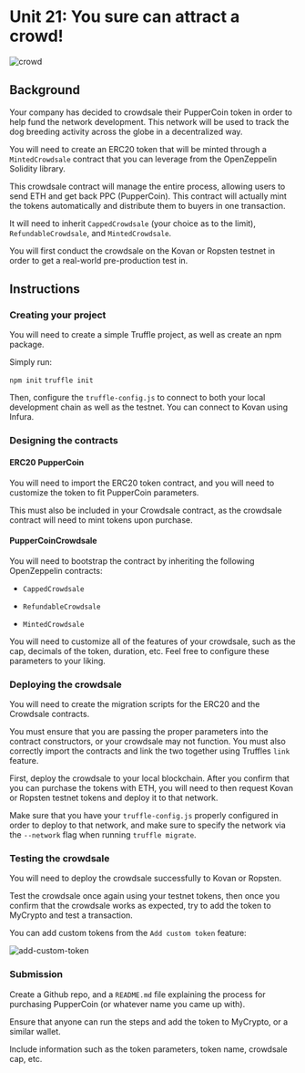 # Unit 21: You sure can attract a crowd!

![crowd](https://image.shutterstock.com/image-photo/group-people-holding-cigarette-lighters-600w-687342115.jpg)

## Background

Your company has decided to crowdsale their PupperCoin token in order to help fund the network development.
This network will be used to track the dog breeding activity across the globe in a decentralized way.

You will need to create an ERC20 token that will be minted through a `MintedCrowdsale` contract that you can leverage
from the OpenZeppelin Solidity library.

This crowdsale contract will manage the entire process, allowing users to send ETH and get back PPC (PupperCoin).
This contract will actually mint the tokens automatically and distribute them to buyers in one transaction.

It will need to inherit `CappedCrowdsale` (your choice as to the limit), `RefundableCrowdsale`, and `MintedCrowdsale`.

You will first conduct the crowdsale on the Kovan or Ropsten testnet in order to get a real-world pre-production test in.

## Instructions

### Creating your project

You will need to create a simple Truffle project, as well as create an npm package.

Simply run:

`npm init`
`truffle init`

Then, configure the `truffle-config.js` to connect to both your local development chain as well as the testnet.
You can connect to Kovan using Infura.

### Designing the contracts

#### ERC20 PupperCoin

You will need to import the ERC20 token contract, and you will need to customize the token to fit PupperCoin parameters.

This must also be included in your Crowdsale contract, as the crowdsale contract will need to mint tokens upon purchase.

#### PupperCoinCrowdsale

You will need to bootstrap the contract by inheriting the following OpenZeppelin contracts:

- `CappedCrowdsale`

- `RefundableCrowdsale`

- `MintedCrowdsale`

You will need to customize all of the features of your crowdsale, such as the cap, decimals of the token, duration, etc. Feel free to configure these parameters to your liking.

### Deploying the crowdsale

You will need to create the migration scripts for the ERC20 and the Crowdsale contracts.

You must ensure that you are passing the proper parameters into the contract constructors, or your crowdsale may not
function. You must also correctly import the contracts and link the two together using Truffles `link` feature.

First, deploy the crowdsale to your local blockchain. After you confirm that you can purchase the tokens with ETH,
you will need to then request Kovan or Ropsten testnet tokens and deploy it to that network.

Make sure that you have your `truffle-config.js` properly configured in order to deploy to that network, and make sure
to specify the network via the `--network` flag when running `truffle migrate`.

### Testing the crowdsale

You will need to deploy the crowdsale successfully to Kovan or Ropsten.

Test the crowdsale once again using your testnet tokens, then once you confirm that the crowdsale works as expected,
try to add the token to MyCrypto and test a transaction.

You can add custom tokens from the `Add custom token` feature:

![add-custom-token](https://i.imgur.com/p1wwXQ9.png)

### Submission

Create a Github repo, and a `README.md` file explaining the process for purchasing PupperCoin (or whatever name you came up with).

Ensure that anyone can run the steps and add the token to MyCrypto, or a similar wallet.

Include information such as the token parameters, token name, crowdsale cap, etc.
